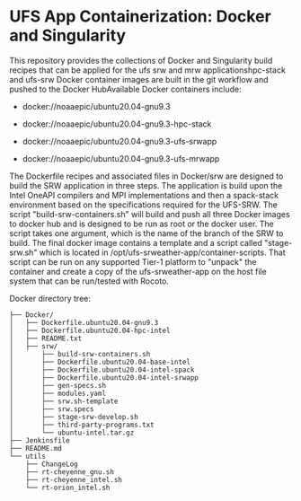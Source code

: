 # UFS App Containerization: Docker and Singularity

This repository provides the collections of Docker and Singularity build recipes that can be applied for the ufs srw and mrw applicationshpc-stack and ufs-srw Docker container images are built in the git workflow and pushed to the Docker HubAvailable Docker containers include:

* docker://noaaepic/ubuntu20.04-gnu9.3

* docker://noaaepic/ubuntu20.04-gnu9.3-hpc-stack

* docker://noaaepic/ubuntu20.04-gnu9.3-ufs-srwapp

* docker://noaaepic/ubuntu20.04-gnu9.3-ufs-mrwapp

The Dockerfile recipes and associated files in Docker/srw are designed to build the SRW application in three steps. The application is 
build upon the Intel OneAPI compilers and MPI implementations and then a spack-stack environment based on the specifications required
for the UFS-SRW. The script "build-srw-containers.sh" will build and push all three Docker images to docker hub and is designed to 
be run as root or the docker user. The script takes one argument, which is the name of the branch of the SRW to build. The final docker 
image contains a template and a script called "stage-srw.sh" which is located in /opt/ufs-srweather-app/container-scripts. That script
can be run on any supported Tier-1 platform to "unpack" the container and create a copy of the ufs-srweather-app on the host file
system that can be run/tested with Rocoto.

Docker directory tree:

```
├── Docker/
│   ├── Dockerfile.ubuntu20.04-gnu9.3
│   ├── Dockerfile.ubuntu20.04-hpc-intel
│   ├── README.txt
│   ├── srw/
│       ├── build-srw-containers.sh
│       ├── Dockerfile.ubuntu20.04-base-intel
│       ├── Dockerfile.ubuntu20.04-intel-spack
│       ├── Dockerfile.ubuntu20.04-intel-srwapp
│       ├── gen-specs.sh
│       ├── modules.yaml
│       ├── srw.sh-template
│       ├── srw.specs
│       ├── stage-srw-develop.sh
│       ├── third-party-programs.txt
│       └── ubuntu-intel.tar.gz
├── Jenkinsfile
├── README.md
└── utils
    ├── ChangeLog
    ├── rt-cheyenne_gnu.sh
    ├── rt-cheyenne_intel.sh
    └── rt-orion_intel.sh

```
